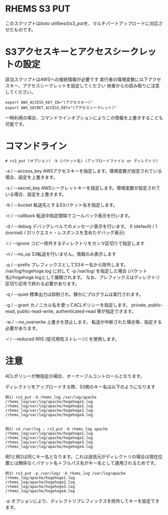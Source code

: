 RHEMS S3 PUT
================================
このスクリプトはboto utilitiesのs3_putを、マルチパートアップロードに対応させたものです。

S3アクセスキーとアクセスシークレットの設定
================================
該当スクリプトはAWSへの接続情報が必要です
実行者の環境変数に以下アクセスキー、アクセスシークレットを設定してください
他者からの読み取りに注意してください。


    export AWS_ACCESS_KEY_ID="(アクセスキー)" 
    export AWS_SECRET_ACCESS_KEY="(アクセスシークレット)" 


一時利用の場合、コマンドラインオプションによりこの情報を上書きすることも可能です。

コマンドライン
================================

    # rs3_put (オプション) -b (バケット名) (アップロードファイル or ディレクトリ)

-a / --access_key
AWSアクセスキーを指定します。環境変数が設定されている場合、設定を上書きます。

-s / --secret_key
AWSシークレットキーを指定します。環境変数が設定されている場合、設定を上書きます。

-b / --bucket
転送先とするS3バケット名を指定します。

-c / --callback
転送中指定間隔でコールバック表示を行います。

-d / --debug
デバッグレベルでのメッセージ表示を行います。
0 (default) / 1 (normal) / 2(リクエスト・レスポンスを含めたデバッグ表示)

-i / --ignore
コピー除外するディレクトリをカンマ区切りで指定します

-n / --no_op
S3転送を行いません。情報のみ表示します

-p / --prefix
プレフィックスとしてS3キー名から除外します。
/var/log/hogehoge.log に対して -p /var/log/ を指定した場合 (バケット名)/hogehoge.logとして展開されます。
なお、プレフィックスはディレクトリ区切り記号で終わる必要があります。

-q / --quiet
標準出力は抑制され、静かにプログラムは実行されます。

-g / --grant
カノニカル名を使ってACLポリシーを指定します。
private, public-read, public-read-write, authenticated-read 等が指定できます。

-w / --no_overwrite
上書きを禁止します。
転送が中断された場合等、指定する必要があります。

-r / --reduced
RRS (低可用性ストレージ) を使用します。

注意
================================
ACLポリシーが無指定の場合、オーナーフルコントロールとなります。

ディレクトリをアップロードする際、S3側のキー名は以下のようになります

    例1) rs3_put -b rhems_log /var/log/apache
    /rhems_log/var/log/apache/hogehoge1.log
    /rhems_log/var/log/apache/hogehoge2.log
    /rhems_log/var/log/apache/hogehoge3.log
    /rhems_log/var/log/apache/hogehoge4.log
    
    
    例2) cd /var/log ; rs3_put -b rhems_log apache
    /rhems_log/var/log/apache/hogehoge1.log
    /rhems_log/var/log/apache/hogehoge2.log
    /rhems_log/var/log/apache/hogehoge3.log
    /rhems_log/var/log/apache/hogehoge4.log
    
例1と例2は同じキー名となります。これは送信元がディレクトリの場合は現在位置とは関係なくバケット名＋フルパス名がキー名として適用されるためです。

    例3) rs3_put -p /var/log/ -b rhems_log /var/log/apache
    /rhems_log/apache/hogehoge1.log
    /rhems_log/apache/hogehoge2.log
    /rhems_log/apache/hogehoge3.log
    /rhems_log/apache/hogehoge4.log
    
-p オプションにより、ディレクトリプレフィックスを除外してキーを設定できます。
